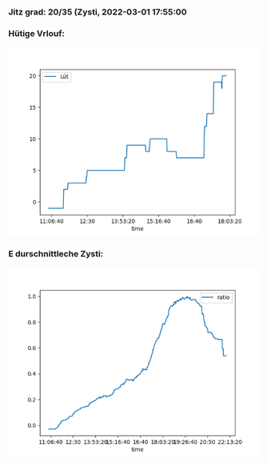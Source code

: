 ### Jitz grad: 20/35 (Zysti, 2022-03-01 17:55:00

### Hütige Vrlouf:
![Graph](Today.png)

### E durschnittleche Zysti:
![Graph](Zysti.png)